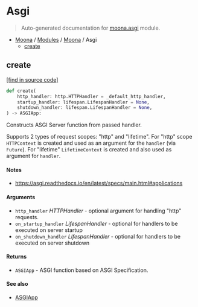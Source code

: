 # Asgi

> Auto-generated documentation for [moona.asgi](https://github.com/katunilya/moona/blob/main/moona/asgi.py) module.

- [Moona](../README.md#moona-index) / [Modules](../MODULES.md#moona-modules) / [Moona](index.md#moona) / Asgi
    - [create](#create)

## create

[[find in source code]](https://github.com/katunilya/moona/blob/main/moona/asgi.py#L47)

```python
def create(
    http_handler: http.HTTPHandler = _default_http_handler,
    startup_handler: lifespan.LifespanHandler = None,
    shutdown_handler: lifespan.LifespanHandler = None,
) -> ASGIApp:
```

Constructs ASGI Server function from passed handler.

Supports 2 types of request scopes: "http" and "lifetime". For "http" scope
`HTTPContext` is created and used as an argument for the `handler` (via `Future`).
For "lifetime" `LifetimeContext` is created and also used as argument for `handler`.

#### Notes

* https://asgi.readthedocs.io/en/latest/specs/main.html#applications

#### Arguments

- `http_handler` *HTTPHandler* - optional argument for handling "http" requests.
- `on_startup_handler` *LifespanHandler* - optional for handlers to be executed on
server startup
- `on_shutdown_handler` *LifespanHandler* - optional for handlers to be executed on
server shutdown

#### Returns

- `ASGIApp` - ASGI function based on ASGI Specification.

#### See also

- [ASGIApp](context.md#asgiapp)
